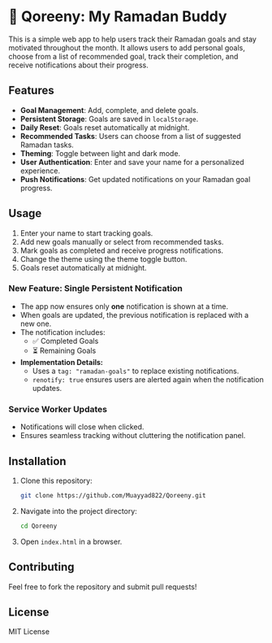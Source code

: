 # 🌙 Qoreeny: My Ramadan Buddy

This is a simple web app to help users track their Ramadan goals and stay motivated throughout the month. It allows users to add personal goals, choose from a list of recommended goal, track their completion, and receive notifications about their progress.

## Features

- **Goal Management**: Add, complete, and delete goals.
- **Persistent Storage**: Goals are saved in `localStorage`.
- **Daily Reset**: Goals reset automatically at midnight.
- **Recommended Tasks**: Users can choose from a list of suggested Ramadan tasks.
- **Theming**: Toggle between light and dark mode.
- **User Authentication**: Enter and save your name for a personalized experience.
- **Push Notifications**: Get updated notifications on your Ramadan goal progress.

## Usage

1. Enter your name to start tracking goals.
2. Add new goals manually or select from recommended tasks.
3. Mark goals as completed and receive progress notifications.
4. Change the theme using the theme toggle button.
5. Goals reset automatically at midnight.

### New Feature: Single Persistent Notification

- The app now ensures only **one** notification is shown at a time.
- When goals are updated, the previous notification is replaced with a new one.
- The notification includes:
  - ✅ Completed Goals
  - ⏳ Remaining Goals
- **Implementation Details:**
  - Uses a `tag: "ramadan-goals"` to replace existing notifications.
  - `renotify: true` ensures users are alerted again when the notification updates.

### Service Worker Updates

- Notifications will close when clicked.
- Ensures seamless tracking without cluttering the notification panel.

## Installation

1. Clone this repository:
   ```sh
   git clone https://github.com/Muayyad822/Qoreeny.git
   ```
2. Navigate into the project directory:
   ```sh
   cd Qoreeny
   ```
3. Open `index.html` in a browser.

## Contributing

Feel free to fork the repository and submit pull requests!

## License

MIT License
